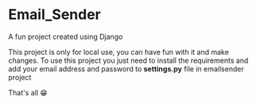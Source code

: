 # Email_Sender
A fun project created using Django

This project is only for local use, you can have fun with it and make changes.
To use this project you just need to install the requirements and add your email address and password to <strong>settings.py</strong> file in emailsender project

That's all 😁 
